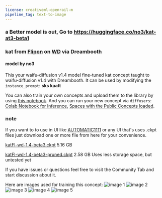 ```yaml
---
license: creativeml-openrail-m
pipeline_tag: text-to-image
---
```

### a Better model is out, Go to https://huggingface.co/no3/kat-at3-beta1
### kat from [Flipon](https://store.steampowered.com/app/1285020/Flipon/) on [WD](https://huggingface.co/hakurei/waifu-diffusion) via Dreambooth
#### model by no3
This your waifu-diffusion v1.4 model fine-tuned kat concept taught to waifu-diffusion v1.4 with Dreambooth.
It can be used by modifying the `instance_prompt`: **sks kaatt**

You can also train your own concepts and upload them to the library by using [this notebook](https://colab.research.google.com/github/huggingface/notebooks/blob/main/diffusers/sd_dreambooth_training.ipynb).
And you can run your new concept via `diffusers`: [Colab Notebook for Inference](https://colab.research.google.com/github/huggingface/notebooks/blob/main/diffusers/sd_dreambooth_inference.ipynb), [Spaces with the Public Concepts loaded](https://huggingface.co/spaces/sd-dreambooth-library/stable-diffusion-dreambooth-concepts).
### note
If you want to to use in UI like [AUTOMATIC1111](https://github.com/AUTOMATIC1111/stable-diffusion-webui) or any UI that's uses .ckpt files just download one or more file from here for your convenience.

[katFl-wd-1.4-beta3.ckpt](https://huggingface.co/no3/kat-wd-1.4-beta3/resolve/main/katFl-wd-1.4-beta3.ckpt) 5.16 GB

[katFl-wd-1.4-beta3-pruned.ckpt](https://huggingface.co/no3/kat-wd-1.4-beta3/resolve/main/katFl-wd-1.4-beta3-pruned.ckpt) 2.58 GB Uses less storage space, but untested yet


If you have issues or questions feel free to visit the Community Tab and start discussion about it.


Here are images used for training this concept:
![image 1](https://huggingface.co/no3/kat-wd-1.4-beta3/resolve/main/concept_images/1.png)
![image 2](https://huggingface.co/no3/kat-wd-1.4-beta3/resolve/main/concept_images/2.png)
![image 3](https://huggingface.co/no3/kat-wd-1.4-beta3/resolve/main/concept_images/3.png)
![image 4](https://huggingface.co/no3/kat-wd-1.4-beta3/resolve/main/concept_images/1%20c.png)
![image 5](https://huggingface.co/no3/kat-wd-1.4-beta3/resolve/main/concept_images/2%20c.png)